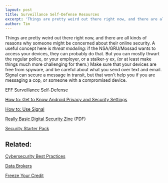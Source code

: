 ```yaml
---
layout: post
title: Surveillance Self-Defense Resources
excerpt: 'Things are pretty weird out there right now, and there are all kinds of reasons why you might be concerned about your online security. A useful concept here is threat modeling: if the NSA/GRU/Mossad wants to access your devices, they can probably do that. But you can mostly thwart the regular police, or your employer, or a stalker-y ex, (or at least make things much more challenging for them.) Make sure that your devices are free from spyware, and be careful about what you send over text and email. Signal can secure a message in transit, but that won't help you if you are messaging a cop, or someone with a compromised device.'
author: Tim 
---
```


Things are pretty weird out there right now, and there are all kinds of reasons why someone might be concerned about their online security. A useful concept here is *threat modeling:* if the NSA/GRU/Mossad wants to access your devices, they can probably do that. But you can mostly thwart the regular police, or your employer, or a stalker-y ex, (or at least make things much more challenging for them.) Make sure that your devices are free from spyware, and be careful about what you send over text and email. Signal can secure a message in transit, but that won't help you if you are messaging a cop, or someone with a compromised device.

[EFF Surveillance Self-Defense](https://ssd.eff.org/)

[How to: Get to Know Android Privacy and Security Settings](https://ssd.eff.org/module/how-to-get-to-know-android-privacy-and-security-settings)

[How to: Use Signal](https://ssd.eff.org/module/how-to-use-signal)

[Really Basic Digital Security Zine](/papers/Digital_Security_Zine.pdf) (PDF)

[Security Starter Pack](https://ssd.eff.org/playlist/want-security-starter-pack)

## Related:

[Cybersecurity Best Practices](/2020/02/15/cybersecurity.html)

[Data Brokers](/2019/11/07/data-brokers.html)

[Freeze Your Credit](/2025/03/05/credit-agencies.html)
